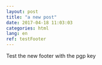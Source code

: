 ```yaml
---
layout: post
title: "a new post"
date: 2017-04-18 11:03:03
categories: html
lang: en
ref: testFooter
---
```

Test the new footer with the pgp key
